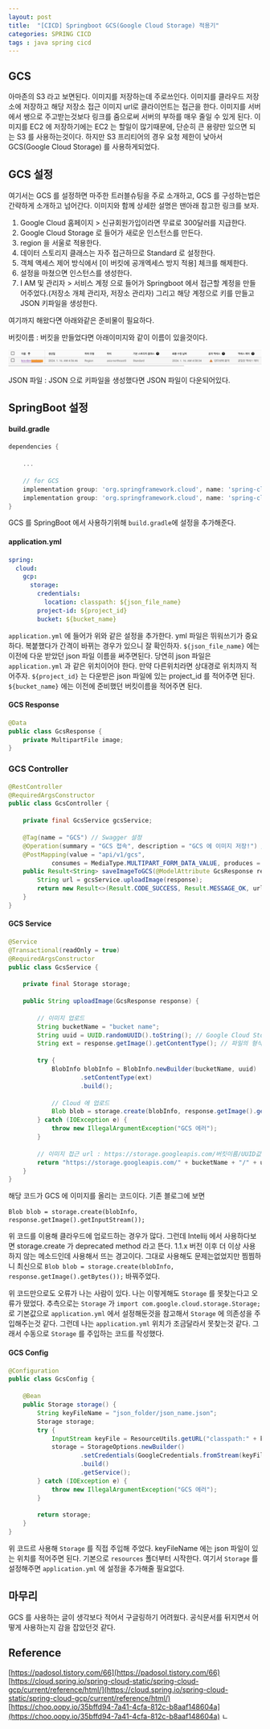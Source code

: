 ```yaml
---
layout: post
title:  "[CICD] Springboot GCS(Google Cloud Storage) 적용기"
categories: SPRING CICD
tags : java spring cicd
---
```


## GCS

아마존의 S3 라고 보면된다. 이미지를 저장하는데 주로쓰인다. 이미지를 클라우드 저장소에 저장하고 해당 저장소 접근 이미지 url로 클라이언트는 접근을 한다. 이미지를 서버에서 쌩으로 주고받는것보다 링크를 줌으로써 서버의 부하를 매우 줄일 수 있게 된다. 이미지를 EC2 에 저장하기에는 EC2 는 할일이 많기때문에, 단순히 큰 용량만 있으면 되는 S3 를 사용하는것이다. 하지만 S3 프리티어의 경우 요청 제한이 낮아서 GCS(Google Cloud Storage) 를 사용하게되었다.

## GCS 설정

여기서는 GCS 를 설정하면 마주한 트러블슈팅을 주로 소개하고, GCS 를 구성하는법은 간략하게 소개하고 넘어간다. 이미지와 함께 상세한 설명은 맨아래 참고한 링크를 보자.

1. Google Cloud 홈페이지 > 신규회원가입이라면 무료로 300달러를 지급한다.
2. Google Cloud Storage 로 들어가 새로운 인스턴스를 만든다.
3. region 을 서울로 적용한다.
4. 데이터 스토리지 클래스는 자주 접근하므로 Standard 로 설정한다.
5. 객체 액세스 제어 방식에서 [이 버킷에 공개엑세스 방지 적용] 체크를 해제한다.
6. 설정을 마쳤으면 인스턴스를 생성한다.
7. I AM 및 관리자 > 서비스 계정 으로 들어가 Springboot 에서 접근할 계정을 만들어주었다.(저장소 개체 관리자, 저장소 관리자) 그리고 해당 계정으로 키를 만들고 JSON 키파일을 생성한다.

여기까지 해왔다면 아래와같은 준비물이 필요하다.

버킷이름 : 버킷을 만들었다면 아래이미지와 같이 이름이 있을것이다.

![이미지](https://github.com/jinhoon227/jinhoon227.github.io/blob/main/assets/img/posts/ci/gcs1.png?raw=true)

JSON 파일 : JSON 으로 키파일을 생성했다면 JSON 파일이 다운되어있다.

## SpringBoot 설정

#### build.gradle

```gradle
dependencies {

    ...

	// for GCS
	implementation group: 'org.springframework.cloud', name: 'spring-cloud-gcp-starter', version: '1.2.8.RELEASE'
	implementation group: 'org.springframework.cloud', name: 'spring-cloud-gcp-storage', version: '1.2.8.RELEASE'
}
```

GCS 를 SpringBoot 에서 사용하기위해 `build.gradle`에 설정을 추가해준다.

#### application.yml

```yml
spring:
  cloud:
    gcp:
      storage:
        credentials:
          location: classpath: ${json_file_name}
        project-id: ${project_id}
        bucket: ${bucket_name}
```

`application.yml` 에 들어가 위와 같은 설정을 추가한다. yml 파일은 뛰워쓰기가 중요하다. 복붙했다가 간격이 바뀌는 경우가 있으니 잘 확인하자. `${json_file_name}` 에는 이전에 다운 받았던 json 파일 이름을 써주면된다. 당연히 json 파일은 `application.yml` 과 같은 위치이어야 한다. 만약 다른위치라면 상대경로 위치까지 적어주자. `${project_id}` 는 다운받은 json 파일에 있는 project_id 를 적어주면 된다. `${bucket_name}` 에는 이전에 준비했던 버킷이름을 적어주면 된다.

#### GCS Response

```java
@Data
public class GcsResponse {
    private MultipartFile image;
}

```

### GCS Controller

```java
@RestController
@RequiredArgsConstructor
public class GcsController {

    private final GcsService gcsService;

    @Tag(name = "GCS") // Swagger 설정
    @Operation(summary = "GCS 접속", description = "GCS 에 이미지 저장!") // Swagger 설정
    @PostMapping(value = "api/v1/gcs", 
            consumes = MediaType.MULTIPART_FORM_DATA_VALUE, produces = MediaType.APPLICATION_JSON_VALUE) // Swagger 에서 Multipartfile 받는 방법
    public Result<String> saveImageToGCS(@ModelAttribute GcsResponse response) {
        String url = gcsService.uploadImage(response);
        return new Result<>(Result.CODE_SUCCESS, Result.MESSAGE_OK, url);
    }
}
```

#### GCS Service

```java
@Service
@Transactional(readOnly = true)
@RequiredArgsConstructor
public class GcsService {

    private final Storage storage;

    public String uploadImage(GcsResponse response) {

        // 이미지 업로드
        String bucketName = "bucket name";
        String uuid = UUID.randomUUID().toString(); // Google Cloud Storage에 저장될 파일 이름(중복 이름 안되게 저장하도록 주의)
        String ext = response.getImage().getContentType(); // 파일의 형식 ex) JPG

        try {
            BlobInfo blobInfo = BlobInfo.newBuilder(bucketName, uuid)
                    .setContentType(ext)
                    .build();

            // Cloud 에 업로드
            Blob blob = storage.create(blobInfo, response.getImage().getBytes());
        } catch (IOException e) {
            throw new IllegalArgumentException("GCS 에러");
        }

        // 이미지 접근 url : https://storage.googleapis.com/버킷이름/UUID값
        return "https://storage.googleapis.com/" + bucketName + "/" + uuid;
    }
}
```

해당 코드가 GCS 에 이미지를 올리는 코드이다. 
기존 블로그에 보면

```
Blob blob = storage.create(blobInfo, response.getImage().getInputStream());
```

위 코드를 이용해 클라우드에 업로드하는 경우가 많다. 그런데 Intellij 에서 사용하다보면 storage.create 가 deprecated method 라고 뜬다. 1.1.x 버전 이후 더 이상 사용하지 않는 메소드인데 사용해서 뜨는 경고이다. 그대로 사용해도 문제는없었지만 찜찜하니 최신으로 `Blob blob = storage.create(blobInfo, response.getImage().getBytes());` 바꿔주었다.

위 코드만으로도 오류가 나는 사람이 있다. 나는 이렇게해도 `Storage` 를 못찾는다고 오류가 떴었다. 추측으로는 `Storage` 가 `import com.google.cloud.storage.Storage;` 로 기본값으로 `application.yml` 에서 설정해둔것을 참고해서 `Storage` 에 의존성을 주입해주는것 같다. 그런데 나는 `application.yml` 위치가 조금달라서 못찾는것 같다. 그래서 수동으로 `Storage` 를 주입하는 코드를 작성했다.

#### GCS Config

```java
@Configuration
public class GcsConfig {

    @Bean
    public Storage storage() {
        String keyFileName = "json_folder/json_name.json";
        Storage storage;
        try {
            InputStream keyFile = ResourceUtils.getURL("classpath:" + keyFileName).openStream();
            storage = StorageOptions.newBuilder()
                    .setCredentials(GoogleCredentials.fromStream(keyFile))
                    .build()
                    .getService();
        } catch (IOException e) {
            throw new IllegalArgumentException("GCS 에러");
        }

        return storage;
    }
}
```

위 코드르 사용해 `Storage` 를 직접 주입해 주었다. keyFileName 에는 json 파일이 있는 위치를 적어주면 된다. 기본으로 `resources` 폴더부터 시작한다. 여기서 `Storage` 를 설정해주면 `application.yml` 에 설정을 추가해줄 필요없다.

## 마무리

GCS 를 사용하는 글이 생각보다 적어서 구글링하기 어려웠다. 공식문서를 뒤지면서 어떻게 사용하는지 감을 잡았던것 같다. 


## Reference

[https://padosol.tistory.com/66](https://padosol.tistory.com/66)  
[https://cloud.spring.io/spring-cloud-static/spring-cloud-gcp/current/reference/html/](https://cloud.spring.io/spring-cloud-static/spring-cloud-gcp/current/reference/html/)  
[https://choo.oopy.io/35bffd94-7a41-4cfa-812c-b8aaf148604a](https://choo.oopy.io/35bffd94-7a41-4cfa-812c-b8aaf148604a)   ㄴ